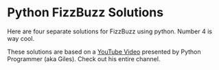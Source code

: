 # Python FizzBuzz Solutions

Here are four separate solutions for FizzBuzz using python. Number 4 is way cool.

These solutions are based on a [YouTube Video](https://www.youtube.com/watch?v=jV0yhde5xY8&list=WL&index=25) presented by Python Programmer (aka Giles). Check out his entire channel.
